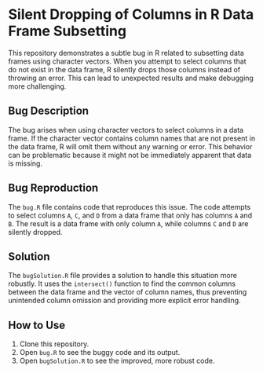 # Silent Dropping of Columns in R Data Frame Subsetting

This repository demonstrates a subtle bug in R related to subsetting data frames using character vectors. When you attempt to select columns that do not exist in the data frame, R silently drops those columns instead of throwing an error. This can lead to unexpected results and make debugging more challenging.

## Bug Description
The bug arises when using character vectors to select columns in a data frame.  If the character vector contains column names that are not present in the data frame, R will omit them without any warning or error. This behavior can be problematic because it might not be immediately apparent that data is missing.

## Bug Reproduction
The `bug.R` file contains code that reproduces this issue. The code attempts to select columns `A`, `C`, and `D` from a data frame that only has columns `A` and `B`. The result is a data frame with only column `A`, while columns `C` and `D` are silently dropped.

## Solution
The `bugSolution.R` file provides a solution to handle this situation more robustly. It uses the `intersect()` function to find the common columns between the data frame and the vector of column names, thus preventing unintended column omission and providing more explicit error handling.

## How to Use
1. Clone this repository.
2. Open `bug.R` to see the buggy code and its output.
3. Open `bugSolution.R` to see the improved, more robust code.
